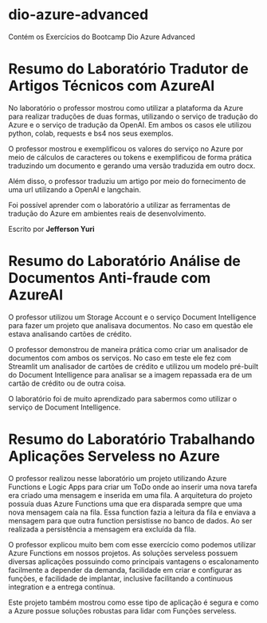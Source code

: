 # dio-azure-advanced
Contém os Exercícios do Bootcamp Dio Azure Advanced

# Resumo do Laboratório Tradutor de Artigos Técnicos com AzureAI

No laboratório o professor mostrou como utilizar a plataforma da Azure para realizar traduções de duas formas, utilizando o serviço de tradução do Azure e o serviço de tradução da OpenAI. Em ambos os casos ele utilizou python, colab, requests e bs4 nos seus exemplos.

O professor mostrou e exemplificou os valores do serviço no Azure por meio de cálculos de caracteres ou tokens e exemplificou de forma prática traduzindo um documento e gerando uma versão traduzida em outro docx. 

Além disso, o professor traduziu um artigo por meio do fornecimento de uma url utilizando a OpenAI e langchain.

Foi possível aprender com o laboratório a utilizar as ferramentas de tradução do Azure em ambientes reais de desenvolvimento.

Escrito por __Jefferson Yuri__

# Resumo do Laboratório Análise de Documentos Anti-fraude com AzureAI

O professor utilizou um Storage Account e o serviço Document Intelligence para fazer um projeto que analisava documentos. No caso em questão ele estava analisando cartões de crédito.

O professor demonstrou de maneira prática como criar um analisador de documentos com ambos os serviços. No caso em teste ele fez com Streamlit um analisador de cartões de crédito e utilizou um modelo pré-built do Document Intelligence para analisar se a imagem repassada era de um cartão de crédito ou de outra coisa.

O laboratório foi de muito aprendizado para sabermos como utilizar o serviço de Document Intelligence.

# Resumo do Laboratório Trabalhando Aplicações Serveless no Azure

O professor realizou nesse laboratório um projeto utilizando Azure Functions e Logic Apps para criar um ToDo onde ao inserir uma nova tarefa era criado uma mensagem e inserida em uma fila. A arquitetura do projeto possuía duas Azure Functions uma que era disparada sempre que uma nova mensagem caía na fila. Essa function fazia a leitura da fila e enviava a mensagem para que outra function persistisse no banco de dados. Ao ser realizada a persistência a mensagem era excluída da fila.

O professor explicou muito bem com esse exercício como podemos utilizar Azure Functions em nossos projetos. As soluções serveless possuem diversas aplicações possuindo como principais vantagens o escalonamento facilmente a depender da demanda, facilidade em criar e configurar as funções, e facilidade de implantar, inclusive facilitando a continuous integration e a entrega contínua.

Este projeto também mostrou como esse tipo de aplicação é segura e como a Azure possue soluções robustas para lidar com Funções serveless.
